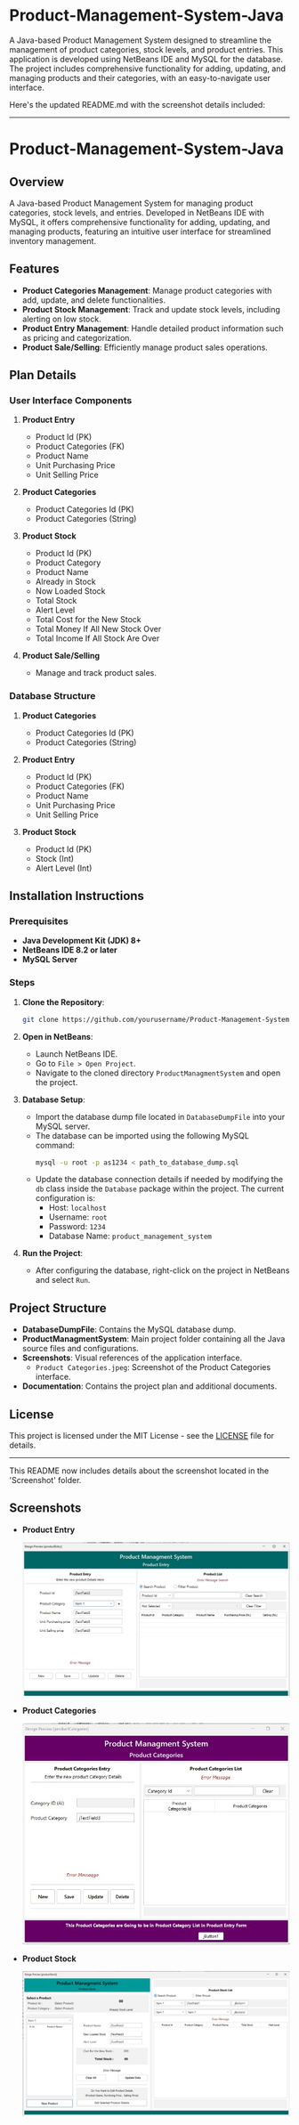 # Product-Management-System-Java
 A Java-based Product Management System designed to streamline the management of product categories, stock levels, and product entries. This application is developed using NetBeans IDE and MySQL for the database. The project includes comprehensive functionality for adding, updating, and managing products and their categories, with an easy-to-navigate user interface.




Here's the updated README.md with the screenshot details included:

---

# Product-Management-System-Java

## Overview

A Java-based Product Management System for managing product categories, stock levels, and entries. Developed in NetBeans IDE with MySQL, it offers comprehensive functionality for adding, updating, and managing products, featuring an intuitive user interface for streamlined inventory management.

## Features

- **Product Categories Management**: Manage product categories with add, update, and delete functionalities.
- **Product Stock Management**: Track and update stock levels, including alerting on low stock.
- **Product Entry Management**: Handle detailed product information such as pricing and categorization.
- **Product Sale/Selling**: Efficiently manage product sales operations.

## Plan Details

### User Interface Components

1. **Product Entry**
   - Product Id (PK)
   - Product Categories (FK)
   - Product Name
   - Unit Purchasing Price
   - Unit Selling Price

2. **Product Categories**
   - Product Categories Id (PK)
   - Product Categories (String)

3. **Product Stock**
   - Product Id (PK)
   - Product Category
   - Product Name
   - Already in Stock
   - Now Loaded Stock
   - Total Stock
   - Alert Level
   - Total Cost for the New Stock
   - Total Money If All New Stock Over
   - Total Income If All Stock Are Over

4. **Product Sale/Selling**
   - Manage and track product sales.

### Database Structure

1. **Product Categories**
   - Product Categories Id (PK)
   - Product Categories (String)

2. **Product Entry**
   - Product Id (PK)
   - Product Categories (FK)
   - Product Name
   - Unit Purchasing Price
   - Unit Selling Price

3. **Product Stock**
   - Product Id (PK)
   - Stock (Int)
   - Alert Level (Int)

## Installation Instructions

### Prerequisites

- **Java Development Kit (JDK) 8+**
- **NetBeans IDE 8.2 or later**
- **MySQL Server**

### Steps

1. **Clone the Repository**:
   ```sh
   git clone https://github.com/yourusername/Product-Management-System-Java.git
   ```
   
2. **Open in NetBeans**:
   - Launch NetBeans IDE.
   - Go to `File > Open Project`.
   - Navigate to the cloned directory `ProductManagmentSystem` and open the project.

3. **Database Setup**:
   - Import the database dump file located in `DatabaseDumpFile` into your MySQL server.
   - The database can be imported using the following MySQL command:
     ```sh
     mysql -u root -p as1234 < path_to_database_dump.sql
     ```
   - Update the database connection details if needed by modifying the `db` class inside the `Database` package within the project. The current configuration is:
     - Host: `localhost`
     - Username: `root`
     - Password: `1234`
     - Database Name: `product_management_system`

4. **Run the Project**:
   - After configuring the database, right-click on the project in NetBeans and select `Run`.

## Project Structure

- **DatabaseDumpFile**: Contains the MySQL database dump.
- **ProductManagmentSystem**: Main project folder containing all the Java source files and configurations.
- **Screenshots**: Visual references of the application interface.
   - `Product Categories.jpeg`: Screenshot of the Product Categories interface.
- **Documentation**: Contains the project plan and additional documents.

## License

This project is licensed under the MIT License - see the [LICENSE](LICENSE) file for details.

---

This README now includes details about the screenshot located in the 'Screenshot' folder.
## Screenshots

- **Product Entry**
  
  ![Product Entry](Screenshots/product_entry.jpeg)
  
- **Product Categories**
  
  ![Product Categories](Screenshots/product_categories.jpeg)
  
- **Product Stock**
  
  ![Product Stock](Screenshots/product_stock.jpeg)


